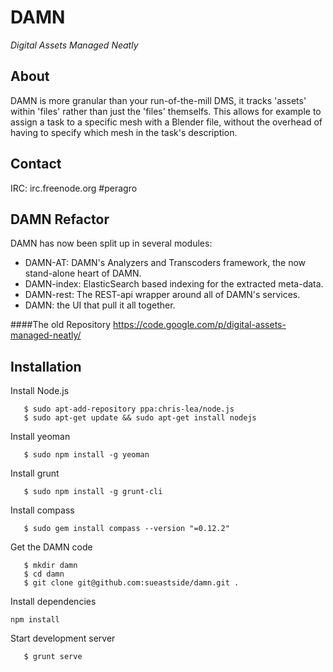 DAMN
====

*Digital Assets Managed Neatly*

About
-----
DAMN is more granular than your run-of-the-mill DMS, it tracks 'assets' within 'files' rather than just the 'files' themselfs. This allows for example to assign a task to a specific mesh with a Blender file, without the overhead of having to specify which mesh in the task's description.

Contact
--------
IRC: irc.freenode.org #peragro


DAMN Refactor
-------------
DAMN has now been split up in several modules:
 
 * DAMN-AT: DAMN's Analyzers and Transcoders framework, the now stand-alone heart of DAMN.
 * DAMN-index: ElasticSearch based indexing for the extracted meta-data.
 * DAMN-rest: The REST-api wrapper around all of DAMN's services.
 * DAMN: the UI that pull it all together.



####The old Repository
https://code.google.com/p/digital-assets-managed-neatly/


Installation
-----

 Install Node.js
 ```
	$ sudo apt-add-repository ppa:chris-lea/node.js
	$ sudo apt-get update && sudo apt-get install nodejs
 ```
 Install yeoman
 ```
	$ sudo npm install -g yeoman
 ```
 Install grunt
 ```
	$ sudo npm install -g grunt-cli
 ```
 Install compass
 ```
	$ sudo gem install compass --version "=0.12.2"
 ```
 Get the DAMN code
 ```
	$ mkdir damn
	$ cd damn
	$ git clone git@github.com:sueastside/damn.git .
 ```
 Install dependencies
 ```
 npm install
 ```
 Start development server
 ```
	$ grunt serve
 ```
